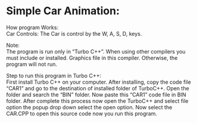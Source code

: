 # Simple Car Animation:

How program Works:  
                           Car Controls:
              The Car is control by the W, A, S, D, keys.   
              
 Note:  
         The program is run only in “Turbo C++”. When using other compilers you must include or installed.
Graphics file in this compiler. Otherwise, the program will not run.  

Step to run this program in Turbo C++:  
                          First install Turbo C++ on your computer. After installing, copy the code file “CAR1” and go to the destination of installed folder of TurboC++. Open the folder and search the “BIN” folder. Now paste this “CAR1” code file in BIN folder.
After complete this process now open the TurboC++ and select file option the popup drop down select the open option. Now select the CAR.CPP to open this source code now you run this program.

